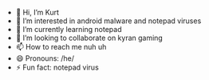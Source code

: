 - 👋 Hi, I’m Kurt
- 👀 I’m interested in android malware and notepad viruses
- 🌱 I’m currently learning notepad
- 💞️ I’m looking to collaborate on kyran gaming
- 📫 How to reach me nuh uh
- 😄 Pronouns: /he/
- ⚡ Fun fact: notepad virus

<!---
Kurttheidiot/Kurttheidiot is a ✨ special ✨ repository because its `README.md` (this file) appears on your GitHub profile.
You can click the Preview link to take a look at your notepad viruses
--->
